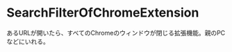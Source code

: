 SearchFilterOfChromeExtension
=============================

あるURLが開いたら、すべてのChromeのウィンドウが閉じる拡張機能。親のPCなどにいれる。